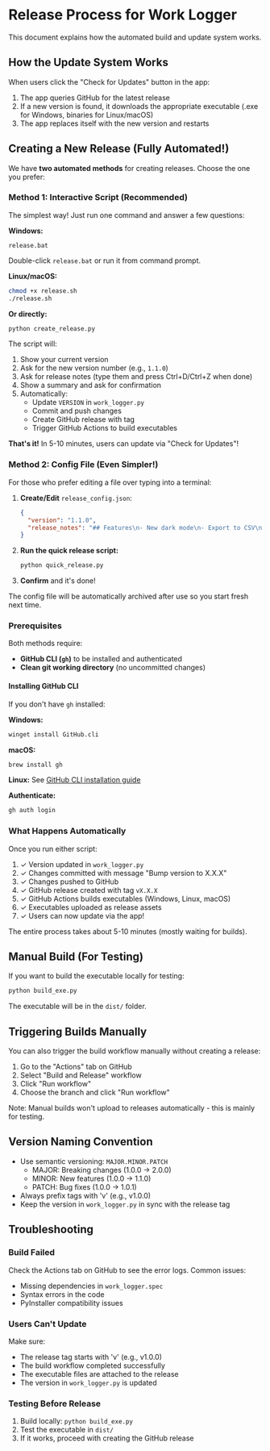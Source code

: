 # Release Process for Work Logger

This document explains how the automated build and update system works.

## How the Update System Works

When users click the "Check for Updates" button in the app:
1. The app queries GitHub for the latest release
2. If a new version is found, it downloads the appropriate executable (.exe for Windows, binaries for Linux/macOS)
3. The app replaces itself with the new version and restarts

## Creating a New Release (Fully Automated!)

We have **two automated methods** for creating releases. Choose the one you prefer:

### Method 1: Interactive Script (Recommended)

The simplest way! Just run one command and answer a few questions:

**Windows:**
```batch
release.bat
```
Double-click `release.bat` or run it from command prompt.

**Linux/macOS:**
```bash
chmod +x release.sh
./release.sh
```

**Or directly:**
```bash
python create_release.py
```

The script will:
1. Show your current version
2. Ask for the new version number (e.g., `1.1.0`)
3. Ask for release notes (type them and press Ctrl+D/Ctrl+Z when done)
4. Show a summary and ask for confirmation
5. Automatically:
   - Update `VERSION` in `work_logger.py`
   - Commit and push changes
   - Create GitHub release with tag
   - Trigger GitHub Actions to build executables

**That's it!** In 5-10 minutes, users can update via "Check for Updates"!

### Method 2: Config File (Even Simpler!)

For those who prefer editing a file over typing into a terminal:

1. **Create/Edit** `release_config.json`:
   ```json
   {
     "version": "1.1.0",
     "release_notes": "## Features\n- New dark mode\n- Export to CSV\n\n## Bug Fixes\n- Fixed crash on startup"
   }
   ```

2. **Run the quick release script:**
   ```bash
   python quick_release.py
   ```

3. **Confirm** and it's done!

The config file will be automatically archived after use so you start fresh next time.

### Prerequisites

Both methods require:
- **GitHub CLI (`gh`)** to be installed and authenticated
- **Clean git working directory** (no uncommitted changes)

#### Installing GitHub CLI

If you don't have `gh` installed:

**Windows:**
```bash
winget install GitHub.cli
```

**macOS:**
```bash
brew install gh
```

**Linux:**
See [GitHub CLI installation guide](https://github.com/cli/cli/blob/trunk/docs/install_linux.md)

**Authenticate:**
```bash
gh auth login
```

### What Happens Automatically

Once you run either script:

1. ✓ Version updated in `work_logger.py`
2. ✓ Changes committed with message "Bump version to X.X.X"
3. ✓ Changes pushed to GitHub
4. ✓ GitHub release created with tag `vX.X.X`
5. ✓ GitHub Actions builds executables (Windows, Linux, macOS)
6. ✓ Executables uploaded as release assets
7. ✓ Users can now update via the app!

The entire process takes about 5-10 minutes (mostly waiting for builds).

## Manual Build (For Testing)

If you want to build the executable locally for testing:

```bash
python build_exe.py
```

The executable will be in the `dist/` folder.

## Triggering Builds Manually

You can also trigger the build workflow manually without creating a release:

1. Go to the "Actions" tab on GitHub
2. Select "Build and Release" workflow
3. Click "Run workflow"
4. Choose the branch and click "Run workflow"

Note: Manual builds won't upload to releases automatically - this is mainly for testing.

## Version Naming Convention

- Use semantic versioning: `MAJOR.MINOR.PATCH`
  - MAJOR: Breaking changes (1.0.0 → 2.0.0)
  - MINOR: New features (1.0.0 → 1.1.0)
  - PATCH: Bug fixes (1.0.0 → 1.0.1)
- Always prefix tags with 'v' (e.g., v1.0.0)
- Keep the version in `work_logger.py` in sync with the release tag

## Troubleshooting

### Build Failed

Check the Actions tab on GitHub to see the error logs. Common issues:
- Missing dependencies in `work_logger.spec`
- Syntax errors in the code
- PyInstaller compatibility issues

### Users Can't Update

Make sure:
- The release tag starts with 'v' (e.g., v1.0.0)
- The build workflow completed successfully
- The executable files are attached to the release
- The version in `work_logger.py` is updated

### Testing Before Release

1. Build locally: `python build_exe.py`
2. Test the executable in `dist/`
3. If it works, proceed with creating the GitHub release
